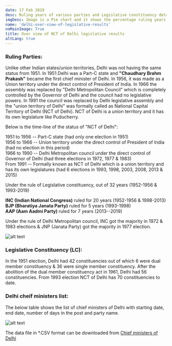 ```yaml
---
date: 17 Feb 2019
desc: Ruling years of various parties and Legislative constituency details
imgDesc: Image is a Pie chart and it shows the percentage ruling years of various parties
name: 'delhi-over-view-of-legislative-results'
noMainImage: True
title: Over view of NCT of Delhi legislative results
altLang: true
---
```


### Ruling Parties:

Unlike other Indian states/union territories, Delhi was not having the
same status from 1951. In 1951 Delhi was a Part-C state and **"Chaudhary
Brahm Prakash"** became the first chief minister of Delhi. In 1956, it
was made as a Union territory under the direct control of President of
India. In 1966 the assembly was replaced by "Delhi Metropolitan Council"
which is completely controlled by the Governor of Delhi and the council
had no legislative powers. In 1991 the council was replaced by Delhi
legislative assembly and the "union territory of Delhi" was formally
called as National Capital Territory of Delhi (NCT of Delhi). NCT of
Delhi is a union territory and it has its own legislature like
Puducherry.

Below is the time-line of the status of "NCT of Delhi":

1951 to 1956 -- Part-C state (had only one election in 1951)\
1956 to 1966 -- Union territory under the direct control of President of
India (had no election in this period)\
1966 to 1990 -- Delhi Metropolitan council under the direct control of
Governor of Delhi (had three elections in 1972, 1977 & 1983)\
From 1991 -- Formally known as NCT of Delhi which is a union territory
and has its own legislatures (had 6 elections in 1993, 1998, 2003, 2008,
2013 & 2015)

Under the rule of Legislative constituency, out of 32 years (1952-1956 &
1993-2019)

**INC (Indian National Congress)** ruled for 20 years (1952-1956 &
1998-2013)\
**BJP (Bharatiya Janata Party)** ruled for 5 years (1993-1998)\
**AAP (Aam Aadmi Party)** ruled for 7 years (2013--2019)

Under the rule of Delhi Metropolitan council, INC got the majority in
1972 & 1983 elections & JNP (Janata Party) got the majority in 1977
election.

<img src="/blogs/over-view-of-delhi-legislative-results/figure-markdown/img1.png" alt="alt text" class="blogs_image">
<!-- ![](/blogs/over-view-of-delhi-legislative-results/figure-markdown/img1.png) -->

### Legislative Constituency (LC):

In the 1951 election, Delhi had 42 constituencies out of which 6 were dual
member constituency & 36 were single member constituency. After the
abolition of the dual member constituency act in 1961, Delhi had 56
constituencies. From 1993 election NCT of Delhi has 70 constituencies
to date.

### Delhi cheif ministers list:

The below table shows the list of chief ministers of Delhi with starting
date, end date, number of days in the post and party name.

<img src="/blogs/over-view-of-delhi-legislative-results/figure-markdown/img2.png" alt="alt text" class="blogs_image">
<!-- ![](/blogs/over-view-of-delhi-legislative-results/figure-markdown/img2.png) -->

The data file in \*.CSV format can be downloaded from [Chief ministers of Delhi](http://thedatatalks.in/datas/politics/delhi-chief-ministers.csv)

<style>
/* 
  body{
font-family: 'Source Sans Pro', -apple-system, BlinkMacSystemFont, 'Segoe UI', Roboto, 'Helvetica Neue', Arial, sans-serif;
}
 */
</style>